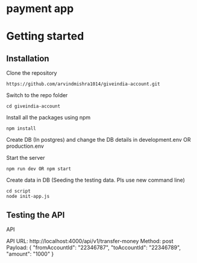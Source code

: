 # payment app

# Getting started

## Installation


Clone the repository

    https://github.com/arvindmishra1014/giveindia-account.git

Switch to the repo folder

    cd giveindia-account

Install all the packages using npm

    npm install

Create DB (In postgres) and change the DB details in development.env OR production.env

Start the server

    npm run dev OR npm start

Create data in DB (Seeding the testing data. Pls use new command line)

    cd script
    node init-app.js

## Testing the API

API

API URL: http://localhost:4000/api/v1/transfer-money
Method: post
Payload: {
	"fromAccountId": "22346787",
	"toAccountId": "22346789",
	"amount": "1000"
}


